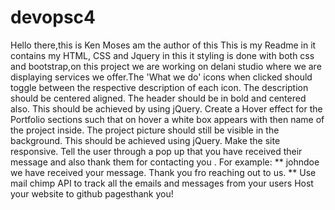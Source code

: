# devopsc4 
Hello there,this is Ken Moses am the author of this This is my Readme in it contains my HTML, CSS and Jquery in this it styling is done with both css and bootstrap,on this project we are working on delani studio where we are displaying services we offer.The 'What we do' icons when clicked should toggle between the respective description of each icon. The description should be centered aligned. The header should be in bold and centered also. This should be achieved by using jQuery. Create a Hover effect for the Portfolio sections such that on hover a white box appears with then name of the project inside. The project picture should still be visible in the background. This should be achieved using jQuery. Make the site responsive. Tell the user through a pop up that you have received their message and also thank them for contacting you . For example: ** johndoe we have received your message. Thank you fro reaching out to us. ** Use mail chimp API to track all the emails and messages from your users Host your website to github pagesthank you!


